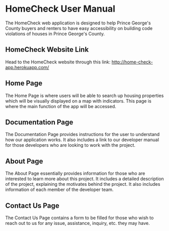 # HomeCheck User Manual
The HomeCheck web application is designed to help Prince George's County buyers and renters to have easy accessibility on building code violations of houses in Prince George's County.

## HomeCheck Website Link
Head to the HomeCheck website through this link: http://home-check-app.herokuapp.com/

## Home Page
The Home Page is where users will be able to search up housing properties which will be visually displayed on a map with indicators. This page is where the main function of the app will be accessed. 

## Documentation Page
The Documentation Page provides instructions for the user to understand how our application works. It also includes a link to our developer manual for those developers who are looking to work with the project.

## About Page
The About Page essentially provides information for those who are interested to learn more about this project. It includes a detailed description of the project, explaining the motivates behind the project. It also includes information of each member of the developer team. 

## Contact Us Page
The Contact Us Page contains a form to be filled for those who wish to reach out to us for any issue, assistance, inquiry, etc. they may have.

